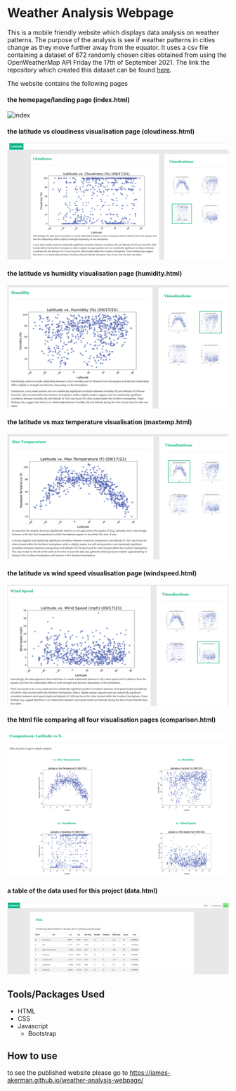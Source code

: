 # Weather Analysis Webpage
This is a mobile friendly website which displays data analysis on weather patterns. The purpose of the analysis is see if weather patterns in cities change as they move further away from the equator. It uses a csv file containing a dataset of 672 randomly chosen cities obtained from using the OpenWeatherMap API Friday the 17th of September 2021. The link the repository which created this dataset can be found [here](https://github.com/James-Akerman/python-api-challenge).

The website contains the following pages

#### the homepage/landing page (index.html)
![index](images/index-page.PNG=100x200)

#### the latitude vs cloudiness visualisation page (cloudiness.html)
![cloudiness](images/cloudiness-page.PNG)

#### the latitude vs humidity visualisation page (humidity.html)
![humidity](images/humidity-page.PNG)

#### the latitude vs max temperature visualisation (maxtemp.html)
![maxtemp](images/maxtemp-page.PNG)

#### the latitude vs wind speed visualisation page (windspeed.html)
![windspeed](images/windspeed-page.PNG)

#### the html file comparing all four visualisation pages (comparison.html)
![comparison](images/comparison-page.PNG)

#### a table of the data used for this project (data.html)
![data](images/data-page.PNG)

## Tools/Packages Used
- HTML
- CSS
- Javascript
  - Bootstrap

## How to use
to see the published website please go to https://james-akerman.github.io/weather-analysis-webpage/

